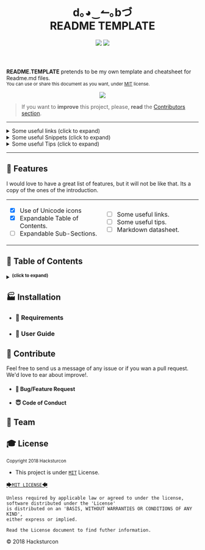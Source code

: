 <!------------------- HEADER SECTION -------------------------->
<header>
 <h1 align="center"><strong> d｡◕‿↼｡bづ </strong><br/>README TEMPLATE</h1>
  <!-- BADGET BUTTONS -->
<p align="center">
  <img src="https://img.shields.io/badge/Status-Development-lightgray.svg?style=flat" />
  <img src="https://img.shields.io/badge/License-MIT-blue.svg?style=flat" />
 </p>
</header>
<p></p> <!-- BLANK PARAGRAPH TO FIX HTML HEADER IN GITHUB PAGES TEMPLATE -->
<!------------------- END OF HEADER SECTION -------------------->

<!-- INTRODUCTION -->
**README.TEMPLATE** pretends to be my own template and cheatsheet for Readme.md files.  
<sup>You can use or share this document as you want, under [MIT](#MIT) license. </sup><br/>

<p align="center">
<img src="http://via.placeholder.com/900x100?text=d.^_^.b+(Place+here+you+image)"/>
</p>

> If you want to **improve** this project, please, **read** the [Contributors section](#contributors).

---

<!------------------- EXPANDABLE TIPS SECTION ---------------------------->
<!-- Links -->
<details> <summary> Some useful links (click to expand)</summary>
<p left="40px" style="left:40px">

* **Awesome Readme**
  * Compilation of well designed Markdown README documents and some articles of interest.
* **Github Help Site**
  * You know, the official guide.
* **Github PDF CheatSheet**
    * Little cookbook.

---

</p></details>

<!-- Snippets -->
<details> <summary> Some useful Snippets (click to expand)</summary>
<div style="padding:20px">
ddddd

---

</p></details>

<!-- Snippets -->
<details> <summary> Some useful Tips (click to expand)</summary>
<p style="padding-left:40px">


---

</p></details>

---

</p></details>

<!------------------- END OF TIPS SECTION --------------------->
<!--########## END OF README.TEMPLATE INTRODUCTION ##########-->

## 🏅 Features

<!-- FEATURES ARCHIEVED -->
I would love to have a great list of features, but it will not be like that. Its a copy of the ones of the introduction.

<!-- FEATURES TABLES -->
<table align="center">
<tr width="900px" style="display:table-style;">
<td width="450px" align="left" style="display:cell-style;">

- [X] Use of Unicode icons
- [X] Expandable Table of Contents.
- [ ] Expandable Sub-Sections.

</td>
<td width="450px" align="left">

- [ ] Some useful links.
- [ ] Some useful tips.
- [ ] Markdown datasheet.

</td>
</tr>
</table>


<!-- TABLE OF CONTENTS -->

## 📑 Table of Contents

<details><summary><sup><strong>(click to expand)</strong></sup></summary><p>

####  Index

- [Introduction](#-introduction)
  - [Features](#-features)
  - [Table of Contents](#-table-of-contents)
- [Installation](#-installation)
  - [Requirements](#-requirements)
  - [User Guide](#-user-guide)
- [Contribute](#-contribute)
  - [Bug/Feature Request](#-bug/feature-request)
  - [Code of Conduct](#code-of-conduct)
- [Team](#️-team)
- [License](#-license)
---

</p></details>

<!-- END TABLE OF CONTENTS -->

<!-- INSTALLATION  SECTION -->

## 🏭 Installation

- ### 🛒 Requirements

<!-- USERGUIDE -->

- ### 👷 User Guide

<!-- CONTRIBUTE -->

## 💎 Contribute
Feel free to send us a message of any issue or if you wan a pull request. We'd love to ear about improve!.
  - #### 🐛 Bug/Feature Request
  - #### 😇 Code of Conduct

<!-- TEAM -->
## 🏀 Team
<!-- LICENSE -->

## 🎓 License  

<sub>Copyright 2018 Hacksturcon</sub>  
 - This project is under [`MIT`](#MIT) License.
 <p align="center">

 [🡆`MIT LICENSE`🡄](#MIT)

 </p>

```Shell
Unless required by applicable law or agreed to under the license, software distributed under the 'License'
is distributed on an 'BASIS, WITHOUT WARRANTIES OR CONDITIONS OF ANY KIND',
either express or implied.

Read the License document to find futher information.
```



<footer>
<p> © 2018 Hacksturcon </p>
</footer>

